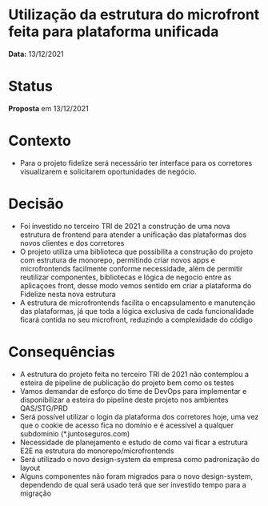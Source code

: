 # Utilização da estrutura do microfront feita para plataforma unificada

**Data:** 13/12/2021

# Status

**Proposta** em 13/12/2021

# Contexto

- Para o projeto fidelize será necessário ter interface para os corretores visualizarem e solicitarem oportunidades de negócio.

# Decisão

- Foi investido no terceiro TRI de 2021 a construção de uma nova estrutura de frontend para atender a unificação das plataformas dos novos clientes e dos corretores
- O projeto utiliza uma biblioteca que possibilita a construção do projeto com estrutura de monorepo, permitindo criar novos apps e microfrontends facilmente conforme necessidade, além de permitir reutilizar componentes, bibliotecas e lógica de negocio entre as aplicaçoes front, desse modo vemos sentido em criar a plataforma do Fidelize nesta nova estrutura
- A estrutura de microfrontends facilita o encapsulamento e manutenção das plataformas, já que toda a lógica exclusiva de cada funcionalidade ficará contida no seu microfront, reduzindo a complexidade do código

# Consequências

- A estrutura do projeto feita no terceiro TRI de 2021 não contemplou a esteira de pipeline de publicação do projeto bem como os testes
- Vamos demandar de esforço do time de DevOps para implementar e disponibilizar a esteira do pipeline deste projeto nos ambientes QAS/STG/PRD
- Será possível utilizar o login da plataforma dos corretores hoje, uma vez que o cookie de acesso fica no domínio e é acessível a qualquer subdominio (\*.juntoseguros.com)
- Necessidade de planejamento e estudo de como vai ficar a estrutura E2E na estrutura do monorepo/microfrontends
- Será utilizado o novo design-system da empresa como padronização do layout
- Alguns componentes não foram migrados para o novo design-system, dependendo de qual será usado terá que ser investido tempo para a migração
